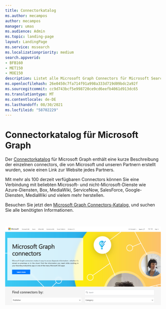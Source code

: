 ```yaml
---
title: Connectorkatalog
ms.author: mecampos
author: mecampos
manager: umas
ms.audience: Admin
ms.topic: landing-page
layout: LandingPage
ms.service: mssearch
ms.localizationpriority: medium
search.appverid:
- BFB160
- MET150
- MOE150
description: Listet alle Microsoft Graph Connectors für Microsoft Search
ms.openlocfilehash: 26e0450c7fa714f91a998a333d719d09bdc2a92f
ms.sourcegitcommit: cc9d743bcf5e998720ce9cd6eefb4061d913dc65
ms.translationtype: MT
ms.contentlocale: de-DE
ms.lasthandoff: 08/30/2021
ms.locfileid: "58702229"
---
```

# <a name="microsoft-graph-connectors-gallery"></a>Connectorkatalog für Microsoft Graph

Der [Connectorkatalog](http://www.microsoft.com/microsoft-search/connectors) für Microsoft Graph enthält eine kurze Beschreibung der einzelnen connectors, die von Microsoft und unseren Partnern erstellt wurden, sowie einen Link zur Website jedes Partners.

Mit mehr als 100 derzeit verfügbaren Connectors können Sie eine Verbindung mit beliebten Microsoft- und nicht-Microsoft-Dienste wie Azure-Diensten, Box, MediaWiki, ServiceNow, SalesForce, Google-Diensten, MediaWiki und vielem mehr herstellen.

Besuchen Sie jetzt den [Microsoft Graph Connectors-Katalog,](http://www.microsoft.com/microsoft-search/connectors) und suchen Sie alle benötigten Informationen.

<br>

![Abbildung des Katalogs für neue Connectors.](media/connectors-gallery.png)

